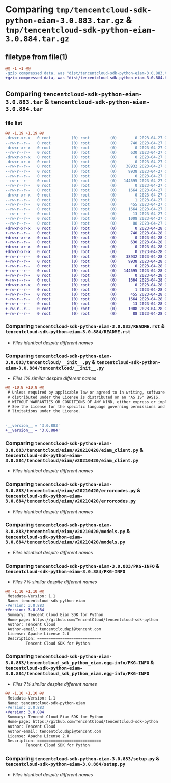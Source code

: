 # Comparing `tmp/tencentcloud-sdk-python-eiam-3.0.883.tar.gz` & `tmp/tencentcloud-sdk-python-eiam-3.0.884.tar.gz`

## filetype from file(1)

```diff
@@ -1 +1 @@
-gzip compressed data, was "dist/tencentcloud-sdk-python-eiam-3.0.883.tar", last modified: Thu Apr 27 00:32:13 2023, max compression
+gzip compressed data, was "dist/tencentcloud-sdk-python-eiam-3.0.884.tar", last modified: Fri Apr 28 02:18:55 2023, max compression
```

## Comparing `tencentcloud-sdk-python-eiam-3.0.883.tar` & `tencentcloud-sdk-python-eiam-3.0.884.tar`

### file list

```diff
@@ -1,19 +1,19 @@
-drwxr-xr-x   0 root         (0) root         (0)        0 2023-04-27 00:32:13.000000 tencentcloud-sdk-python-eiam-3.0.883/
--rw-r--r--   0 root         (0) root         (0)      740 2023-04-27 00:32:13.000000 tencentcloud-sdk-python-eiam-3.0.883/README.rst
-drwxr-xr-x   0 root         (0) root         (0)        0 2023-04-27 00:32:13.000000 tencentcloud-sdk-python-eiam-3.0.883/tencentcloud/
--rw-r--r--   0 root         (0) root         (0)      630 2023-04-27 00:32:13.000000 tencentcloud-sdk-python-eiam-3.0.883/tencentcloud/__init__.py
-drwxr-xr-x   0 root         (0) root         (0)        0 2023-04-27 00:32:13.000000 tencentcloud-sdk-python-eiam-3.0.883/tencentcloud/eiam/
-drwxr-xr-x   0 root         (0) root         (0)        0 2023-04-27 00:32:13.000000 tencentcloud-sdk-python-eiam-3.0.883/tencentcloud/eiam/v20210420/
--rw-r--r--   0 root         (0) root         (0)    38932 2023-04-27 00:32:13.000000 tencentcloud-sdk-python-eiam-3.0.883/tencentcloud/eiam/v20210420/eiam_client.py
--rw-r--r--   0 root         (0) root         (0)     9938 2023-04-27 00:32:13.000000 tencentcloud-sdk-python-eiam-3.0.883/tencentcloud/eiam/v20210420/errorcodes.py
--rw-r--r--   0 root         (0) root         (0)        0 2023-04-27 00:32:13.000000 tencentcloud-sdk-python-eiam-3.0.883/tencentcloud/eiam/v20210420/__init__.py
--rw-r--r--   0 root         (0) root         (0)   144695 2023-04-27 00:32:13.000000 tencentcloud-sdk-python-eiam-3.0.883/tencentcloud/eiam/v20210420/models.py
--rw-r--r--   0 root         (0) root         (0)        0 2023-04-27 00:32:13.000000 tencentcloud-sdk-python-eiam-3.0.883/tencentcloud/eiam/__init__.py
--rw-r--r--   0 root         (0) root         (0)     1664 2023-04-27 00:32:13.000000 tencentcloud-sdk-python-eiam-3.0.883/PKG-INFO
-drwxr-xr-x   0 root         (0) root         (0)        0 2023-04-27 00:32:13.000000 tencentcloud-sdk-python-eiam-3.0.883/tencentcloud_sdk_python_eiam.egg-info/
--rw-r--r--   0 root         (0) root         (0)        1 2023-04-27 00:32:13.000000 tencentcloud-sdk-python-eiam-3.0.883/tencentcloud_sdk_python_eiam.egg-info/dependency_links.txt
--rw-r--r--   0 root         (0) root         (0)      455 2023-04-27 00:32:13.000000 tencentcloud-sdk-python-eiam-3.0.883/tencentcloud_sdk_python_eiam.egg-info/SOURCES.txt
--rw-r--r--   0 root         (0) root         (0)     1664 2023-04-27 00:32:13.000000 tencentcloud-sdk-python-eiam-3.0.883/tencentcloud_sdk_python_eiam.egg-info/PKG-INFO
--rw-r--r--   0 root         (0) root         (0)       13 2023-04-27 00:32:13.000000 tencentcloud-sdk-python-eiam-3.0.883/tencentcloud_sdk_python_eiam.egg-info/top_level.txt
--rw-r--r--   0 root         (0) root         (0)     1008 2023-04-27 00:32:13.000000 tencentcloud-sdk-python-eiam-3.0.883/setup.py
--rw-r--r--   0 root         (0) root         (0)       88 2023-04-27 00:32:13.000000 tencentcloud-sdk-python-eiam-3.0.883/setup.cfg
+drwxr-xr-x   0 root         (0) root         (0)        0 2023-04-28 02:18:55.000000 tencentcloud-sdk-python-eiam-3.0.884/
+-rw-r--r--   0 root         (0) root         (0)      740 2023-04-28 02:18:55.000000 tencentcloud-sdk-python-eiam-3.0.884/README.rst
+drwxr-xr-x   0 root         (0) root         (0)        0 2023-04-28 02:18:55.000000 tencentcloud-sdk-python-eiam-3.0.884/tencentcloud/
+-rw-r--r--   0 root         (0) root         (0)      630 2023-04-28 02:18:55.000000 tencentcloud-sdk-python-eiam-3.0.884/tencentcloud/__init__.py
+drwxr-xr-x   0 root         (0) root         (0)        0 2023-04-28 02:18:55.000000 tencentcloud-sdk-python-eiam-3.0.884/tencentcloud/eiam/
+drwxr-xr-x   0 root         (0) root         (0)        0 2023-04-28 02:18:55.000000 tencentcloud-sdk-python-eiam-3.0.884/tencentcloud/eiam/v20210420/
+-rw-r--r--   0 root         (0) root         (0)    38932 2023-04-28 02:18:55.000000 tencentcloud-sdk-python-eiam-3.0.884/tencentcloud/eiam/v20210420/eiam_client.py
+-rw-r--r--   0 root         (0) root         (0)     9938 2023-04-28 02:18:55.000000 tencentcloud-sdk-python-eiam-3.0.884/tencentcloud/eiam/v20210420/errorcodes.py
+-rw-r--r--   0 root         (0) root         (0)        0 2023-04-28 02:18:55.000000 tencentcloud-sdk-python-eiam-3.0.884/tencentcloud/eiam/v20210420/__init__.py
+-rw-r--r--   0 root         (0) root         (0)   144695 2023-04-28 02:18:55.000000 tencentcloud-sdk-python-eiam-3.0.884/tencentcloud/eiam/v20210420/models.py
+-rw-r--r--   0 root         (0) root         (0)        0 2023-04-28 02:18:55.000000 tencentcloud-sdk-python-eiam-3.0.884/tencentcloud/eiam/__init__.py
+-rw-r--r--   0 root         (0) root         (0)     1664 2023-04-28 02:18:55.000000 tencentcloud-sdk-python-eiam-3.0.884/PKG-INFO
+drwxr-xr-x   0 root         (0) root         (0)        0 2023-04-28 02:18:55.000000 tencentcloud-sdk-python-eiam-3.0.884/tencentcloud_sdk_python_eiam.egg-info/
+-rw-r--r--   0 root         (0) root         (0)        1 2023-04-28 02:18:55.000000 tencentcloud-sdk-python-eiam-3.0.884/tencentcloud_sdk_python_eiam.egg-info/dependency_links.txt
+-rw-r--r--   0 root         (0) root         (0)      455 2023-04-28 02:18:55.000000 tencentcloud-sdk-python-eiam-3.0.884/tencentcloud_sdk_python_eiam.egg-info/SOURCES.txt
+-rw-r--r--   0 root         (0) root         (0)     1664 2023-04-28 02:18:55.000000 tencentcloud-sdk-python-eiam-3.0.884/tencentcloud_sdk_python_eiam.egg-info/PKG-INFO
+-rw-r--r--   0 root         (0) root         (0)       13 2023-04-28 02:18:55.000000 tencentcloud-sdk-python-eiam-3.0.884/tencentcloud_sdk_python_eiam.egg-info/top_level.txt
+-rw-r--r--   0 root         (0) root         (0)     1008 2023-04-28 02:18:55.000000 tencentcloud-sdk-python-eiam-3.0.884/setup.py
+-rw-r--r--   0 root         (0) root         (0)       88 2023-04-28 02:18:55.000000 tencentcloud-sdk-python-eiam-3.0.884/setup.cfg
```

### Comparing `tencentcloud-sdk-python-eiam-3.0.883/README.rst` & `tencentcloud-sdk-python-eiam-3.0.884/README.rst`

 * *Files identical despite different names*

### Comparing `tencentcloud-sdk-python-eiam-3.0.883/tencentcloud/__init__.py` & `tencentcloud-sdk-python-eiam-3.0.884/tencentcloud/__init__.py`

 * *Files 1% similar despite different names*

```diff
@@ -10,8 +10,8 @@
 # Unless required by applicable law or agreed to in writing, software
 # distributed under the License is distributed on an "AS IS" BASIS,
 # WITHOUT WARRANTIES OR CONDITIONS OF ANY KIND, either express or implied.
 # See the License for the specific language governing permissions and
 # limitations under the License.
 
 
-__version__ = '3.0.883'
+__version__ = '3.0.884'
```

### Comparing `tencentcloud-sdk-python-eiam-3.0.883/tencentcloud/eiam/v20210420/eiam_client.py` & `tencentcloud-sdk-python-eiam-3.0.884/tencentcloud/eiam/v20210420/eiam_client.py`

 * *Files identical despite different names*

### Comparing `tencentcloud-sdk-python-eiam-3.0.883/tencentcloud/eiam/v20210420/errorcodes.py` & `tencentcloud-sdk-python-eiam-3.0.884/tencentcloud/eiam/v20210420/errorcodes.py`

 * *Files identical despite different names*

### Comparing `tencentcloud-sdk-python-eiam-3.0.883/tencentcloud/eiam/v20210420/models.py` & `tencentcloud-sdk-python-eiam-3.0.884/tencentcloud/eiam/v20210420/models.py`

 * *Files identical despite different names*

### Comparing `tencentcloud-sdk-python-eiam-3.0.883/PKG-INFO` & `tencentcloud-sdk-python-eiam-3.0.884/PKG-INFO`

 * *Files 7% similar despite different names*

```diff
@@ -1,10 +1,10 @@
 Metadata-Version: 1.1
 Name: tencentcloud-sdk-python-eiam
-Version: 3.0.883
+Version: 3.0.884
 Summary: Tencent Cloud Eiam SDK for Python
 Home-page: https://github.com/TencentCloud/tencentcloud-sdk-python
 Author: Tencent Cloud
 Author-email: tencentcloudapi@tencent.com
 License: Apache License 2.0
 Description: ============================
         Tencent Cloud SDK for Python
```

### Comparing `tencentcloud-sdk-python-eiam-3.0.883/tencentcloud_sdk_python_eiam.egg-info/PKG-INFO` & `tencentcloud-sdk-python-eiam-3.0.884/tencentcloud_sdk_python_eiam.egg-info/PKG-INFO`

 * *Files 7% similar despite different names*

```diff
@@ -1,10 +1,10 @@
 Metadata-Version: 1.1
 Name: tencentcloud-sdk-python-eiam
-Version: 3.0.883
+Version: 3.0.884
 Summary: Tencent Cloud Eiam SDK for Python
 Home-page: https://github.com/TencentCloud/tencentcloud-sdk-python
 Author: Tencent Cloud
 Author-email: tencentcloudapi@tencent.com
 License: Apache License 2.0
 Description: ============================
         Tencent Cloud SDK for Python
```

### Comparing `tencentcloud-sdk-python-eiam-3.0.883/setup.py` & `tencentcloud-sdk-python-eiam-3.0.884/setup.py`

 * *Files identical despite different names*


